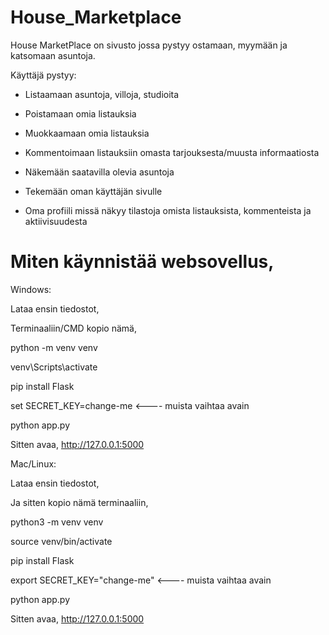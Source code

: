 # House_Marketplace

House MarketPlace on sivusto jossa pystyy ostamaan, myymään ja katsomaan asuntoja.

Käyttäjä pystyy:

- Listaamaan asuntoja, villoja, studioita

- Poistamaan omia listauksia

- Muokkaamaan omia listauksia

- Kommentoimaan listauksiin omasta tarjouksesta/muusta informaatiosta

- Näkemään saatavilla olevia asuntoja

- Tekemään oman käyttäjän sivulle

- Oma profiili missä näkyy tilastoja omista listauksista, kommenteista ja aktiivisuudesta






# Miten käynnistää websovellus,

Windows: 

Lataa ensin tiedostot,

Terminaaliin/CMD kopio nämä, 

python -m venv venv

venv\Scripts\activate

pip install Flask

set SECRET_KEY=change-me    <---- muista vaihtaa avain

python app.py

Sitten avaa, http://127.0.0.1:5000


Mac/Linux:

Lataa ensin tiedostot,

Ja sitten kopio nämä terminaaliin, 

python3 -m venv venv

source venv/bin/activate

pip install Flask

export SECRET_KEY="change-me"     <---- muista vaihtaa avain

python app.py

Sitten avaa, http://127.0.0.1:5000










